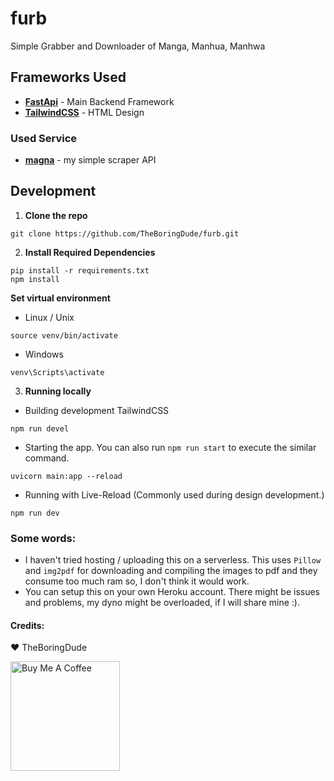 # furb
Simple Grabber and Downloader of Manga, Manhua, Manhwa

## Frameworks Used
- [**FastApi**](https://github.com/tiangolo/fastapi) - Main Backend Framework
- [**TailwindCSS**](https://tailwindcss.com/) - HTML Design

### Used Service
- [**magna**](https://github.com/TheBoringDude/magna) - my simple scraper API

## Development
1. **Clone the repo**
```
git clone https://github.com/TheBoringDude/furb.git
```

2. **Install Required Dependencies**
```
pip install -r requirements.txt
npm install
```

**Set virtual environment**
- Linux / Unix
```
source venv/bin/activate
```
- Windows
```
venv\Scripts\activate
```

3. **Running locally**

- Building development TailwindCSS
```
npm run devel
```

- Starting the app. You can also run `npm run start` to execute the similar command.
```
uvicorn main:app --reload
```

- Running with Live-Reload (Commonly used during design development.)
```
npm run dev
```


### Some words:
- I haven't tried hosting / uploading this on a serverless. This uses `Pillow` and `img2pdf` for downloading and compiling the images to pdf and they consume too much ram so, I don't think it would work.
- You can setup this on your own Heroku account. There might be issues and problems, my dyno might be overloaded, if I will share mine :).


#### Credits:
:heart: TheBoringDude

<a href="https://www.buymeacoffee.com/theboringdude" target="_blank"><img src="https://cdn.buymeacoffee.com/buttons/v2/default-yellow.png" alt="Buy Me A Coffee" width="175" ></a>